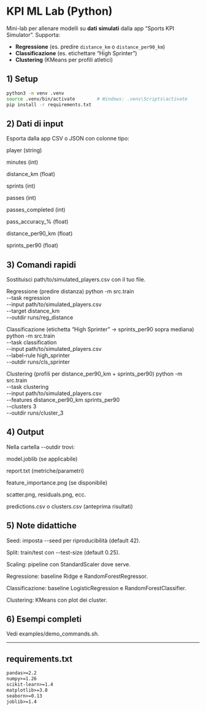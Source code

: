 # KPI ML Lab (Python)

Mini-lab per allenare modelli su **dati simulati** dalla app “Sports KPI Simulator”.
Supporta:
- **Regressione** (es. predire `distance_km` o `distance_per90_km`)
- **Classificazione** (es. etichettare “High Sprinter”)
- **Clustering** (KMeans per profili atletici)

## 1) Setup

```bash
python3 -m venv .venv
source .venv/bin/activate        # Windows: .venv\Scripts\activate
pip install -r requirements.txt
```


## 2) Dati di input

Esporta dalla app CSV o JSON con colonne tipo:

player (string)

minutes (int)

distance_km (float)

sprints (int)

passes (int)

passes_completed (int)

pass_accuracy_% (float)

distance_per90_km (float)

sprints_per90 (float)

## 3) Comandi rapidi

Sostituisci path/to/simulated_players.csv con il tuo file.

Regressione (predire distanza)
python -m src.train \
  --task regression \
  --input path/to/simulated_players.csv \
  --target distance_km \
  --outdir runs/reg_distance

Classificazione (etichetta “High Sprinter” → sprints_per90 sopra mediana)
python -m src.train \
  --task classification \
  --input path/to/simulated_players.csv \
  --label-rule high_sprinter \
  --outdir runs/cls_sprinter

Clustering (profili per distance_per90_km + sprints_per90)
python -m src.train \
  --task clustering \
  --input path/to/simulated_players.csv \
  --features distance_per90_km sprints_per90 \
  --clusters 3 \
  --outdir runs/cluster_3

## 4) Output

Nella cartella --outdir trovi:

model.joblib (se applicabile)

report.txt (metriche/parametri)

feature_importance.png (se disponibile)

scatter.png, residuals.png, ecc.

predictions.csv o clusters.csv (anteprima risultati)

## 5) Note didattiche

Seed: imposta --seed per riproducibilità (default 42).

Split: train/test con --test-size (default 0.25).

Scaling: pipeline con StandardScaler dove serve.

Regressione: baseline Ridge e RandomForestRegressor.

Classificazione: baseline LogisticRegression e RandomForestClassifier.

Clustering: KMeans con plot dei cluster.

## 6) Esempi completi

Vedi examples/demo_commands.sh.


---

## requirements.txt
```txt
pandas>=2.2
numpy>=1.26
scikit-learn>=1.4
matplotlib>=3.8
seaborn>=0.13
joblib>=1.4
```